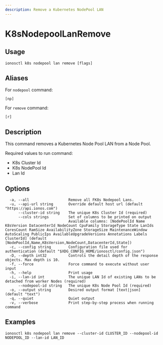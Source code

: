 ```yaml
---
description: Remove a Kubernetes NodePool LAN
---
```


# K8sNodepoolLanRemove

## Usage

```text
ionosctl k8s nodepool lan remove [flags]
```

## Aliases

For `nodepool` command:

```text
[np]
```

For `remove` command:

```text
[r]
```

## Description

This command removes a Kubernetes Node Pool LAN from a Node Pool.

Required values to run command:

* K8s Cluster Id
* K8s NodePool Id
* Lan Id

## Options

```text
  -a, --all                  Remove all FK8s Nodepool Lans.
  -u, --api-url string       Override default host url (default "https://api.ionos.com")
      --cluster-id string    The unique K8s Cluster Id (required)
      --cols strings         Set of columns to be printed on output 
                             Available columns: [NodePoolId Name K8sVersion DatacenterId NodeCount CpuFamily StorageType State LanIds CoresCount RamSize AvailabilityZone StorageSize MaintenanceWindow AutoScaling PublicIps AvailableUpgradeVersions Annotations Labels ClusterId] (default [NodePoolId,Name,K8sVersion,NodeCount,DatacenterId,State])
  -c, --config string        Configuration file used for authentication (default "$XDG_CONFIG_HOME/ionosctl/config.json")
  -D, --depth int32          Controls the detail depth of the response objects. Max depth is 10.
  -f, --force                Force command to execute without user input
  -h, --help                 Print usage
  -i, --lan-id int           The unique LAN Id of existing LANs to be detached from worker Nodes (required)
      --nodepool-id string   The unique K8s Node Pool Id (required)
  -o, --output string        Desired output format [text|json] (default "text")
  -q, --quiet                Quiet output
  -v, --verbose              Print step-by-step process when running command
```

## Examples

```text
ionosctl k8s nodepool lan remove --cluster-id CLUSTER_ID --nodepool-id NODEPOOL_ID --lan-id LAN_ID
```

